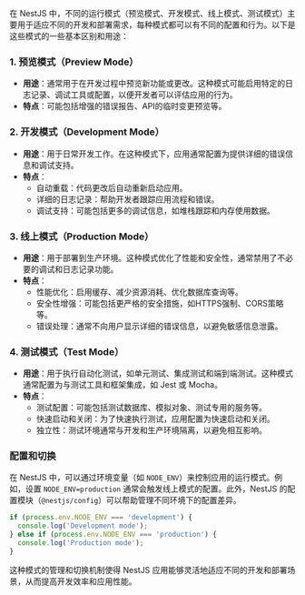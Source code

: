 在 NestJS 中，不同的运行模式（预览模式、开发模式、线上模式、测试模式）主要用于适应不同的开发和部署需求，每种模式都可以有不同的配置和行为。以下是这些模式的一些基本区别和用途：

### 1. 预览模式（Preview Mode）
- **用途**：通常用于在开发过程中预览新功能或更改。这种模式可能启用特定的日志记录、调试工具或配置，以便开发者可以评估应用的行为。
- **特点**：可能包括增强的错误报告、API的临时变更预览等。

### 2. 开发模式（Development Mode）
- **用途**：用于日常开发工作。在这种模式下，应用通常配置为提供详细的错误信息和调试支持。
- **特点**：
  - 自动重载：代码更改后自动重新启动应用。
  - 详细的日志记录：帮助开发者跟踪应用流程和错误。
  - 调试支持：可能包括更多的调试信息，如堆栈跟踪和内存使用数据。

### 3. 线上模式（Production Mode）
- **用途**：用于部署到生产环境。这种模式优化了性能和安全性，通常禁用了不必要的调试和日志记录功能。
- **特点**：
  - 性能优化：启用缓存、减少资源消耗、优化数据库查询等。
  - 安全性增强：可能包括更严格的安全措施，如HTTPS强制、CORS策略等。
  - 错误处理：通常不向用户显示详细的错误信息，以避免敏感信息泄露。

### 4. 测试模式（Test Mode）
- **用途**：用于执行自动化测试，如单元测试、集成测试和端到端测试。这种模式通常配置为与测试工具和框架集成，如 Jest 或 Mocha。
- **特点**：
  - 测试配置：可能包括测试数据库、模拟对象、测试专用的服务等。
  - 快速启动和关闭：为了快速执行测试，应用配置为快速启动和关闭。
  - 独立性：测试环境通常与开发和生产环境隔离，以避免相互影响。

### 配置和切换
在 NestJS 中，可以通过环境变量（如 `NODE_ENV`）来控制应用的运行模式。例如，设置 `NODE_ENV=production` 通常会触发线上模式的配置。此外，NestJS 的配置模块（`@nestjs/config`）可以帮助管理不同环境下的配置差异。

```typescript
if (process.env.NODE_ENV === 'development') {
  console.log('Development mode');
} else if (process.env.NODE_ENV === 'production') {
  console.log('Production mode');
}
```

这种模式的管理和切换机制使得 NestJS 应用能够灵活地适应不同的开发和部署场景，从而提高开发效率和应用性能。